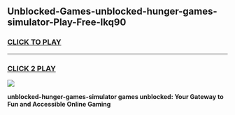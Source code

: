 
## Unblocked-Games-unblocked-hunger-games-simulator-Play-Free-lkq90
<h3>
<a href="https://premium76.site?title=unblocked-hunger-games-simulator&ref=23A">CLICK TO PLAY</a></h3>
<hr>

<h3>
<a href="https://premium76.site?title=unblocked-hunger-games-simulator&ref=23A">CLICK 2 PLAY</a>
  
</h3>

<a href="https://premium76.site?title=unblocked-hunger-games-simulator&ref=23A"><img src="https://clearcache.store/games.png"></a>


**unblocked-hunger-games-simulator games unblocked: Your Gateway to Fun and Accessible Online Gaming**
